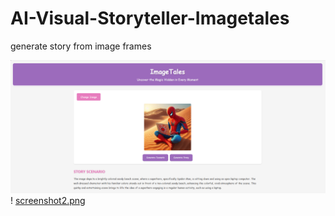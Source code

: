 # AI-Visual-Storyteller-Imagetales
generate story from image frames

![assets/screenshot.png](https://github.com/Thaslim42/AI-Visual-Storyteller-Imagetales/blob/7baf1c75586291f9591457d0be601ad18250a137/Screenshot%202024-11-12%20150903.png)
! [screenshot2.png](https://github.com/Thaslim42/AI-Visual-Storyteller-Imagetales/blob/main/Screenshot%202024-11-14%20220040.png?raw=true)
